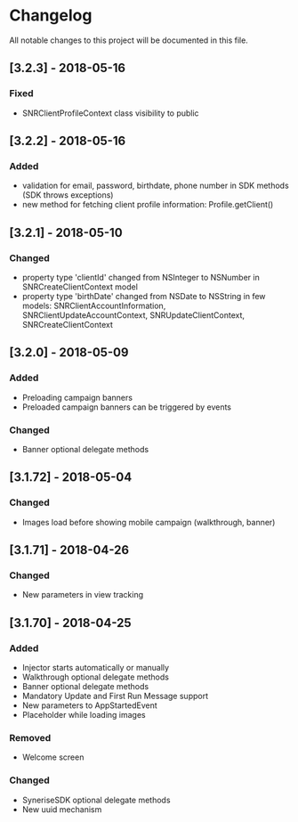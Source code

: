 # Changelog
All notable changes to this project will be documented in this file.

## [3.2.3] - 2018-05-16

### Fixed
- SNRClientProfileContext class visibility to public

## [3.2.2] - 2018-05-16

### Added
- validation for email, password, birthdate, phone number in SDK methods (SDK throws exceptions)
- new method for fetching client profile information: Profile.getClient() 


## [3.2.1] - 2018-05-10

### Changed
- property type 'clientId' changed from NSInteger to NSNumber in SNRCreateClientContext model
- property type 'birthDate' changed from NSDate to NSString in few models: SNRClientAccountInformation, SNRClientUpdateAccountContext, SNRUpdateClientContext, SNRCreateClientContext


## [3.2.0] - 2018-05-09

### Added
- Preloading campaign banners
- Preloaded campaign banners can be triggered by events

### Changed
- Banner optional delegate methods


## [3.1.72] - 2018-05-04

### Changed
- Images load before showing mobile campaign (walkthrough, banner)


## [3.1.71] - 2018-04-26

### Changed
- New parameters in view tracking


## [3.1.70] - 2018-04-25
### Added
- Injector starts automatically or manually
- Walkthrough optional delegate methods
- Banner optional delegate methods
- Mandatory Update and First Run Message support
- New parameters to AppStartedEvent
- Placeholder while loading images

### Removed
- Welcome screen

### Changed
- SyneriseSDK optional delegate methods
- New uuid mechanism
